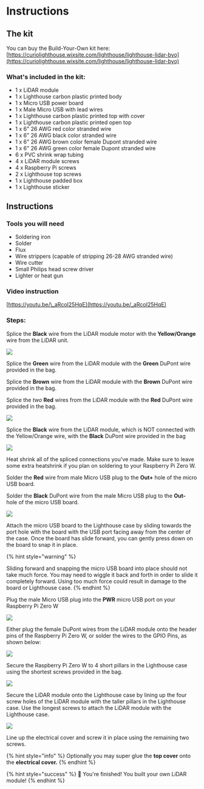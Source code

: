 # Instructions

## The kit

You can buy the Build-Your-Own kit here: [https://curiolighthouse.wixsite.com/lighthouse/lighthouse-lidar-byo](https://curiolighthouse.wixsite.com/lighthouse/lighthouse-lidar-byo)

### What's included in the kit:

* 1 x LiDAR module
* 1 x Lighthouse carbon plastic printed body
* 1 x Micro USB power board
* 1 x Male Micro USB with lead wires
* 1 x Lighthouse carbon plastic printed top with cover
* 1 x Lighthouse carbon plastic printed open top
* 1 x 6" 26 AWG red color stranded wire
* 1 x 6" 26 AWG black color stranded wire
* 1 x 6" 26 AWG brown color female Dupont stranded wire
* 1 x 6" 26 AWG green color female Dupont stranded wire
* 6 x PVC shrink wrap tubing
* 4 x LiDAR module screws
* 4 x Raspberry Pi screws
* 2 x Lighthouse top screws
* 1 x Lighthouse padded box
* 1 x Lighthouse sticker

## Instructions

### Tools you will need

* Soldering iron
* Solder
* Flux
* Wire strippers \(capable of stripping 26-28 AWG stranded wire\)
* Wire cutter
* Small Philips head screw driver
* Lighter or heat gun

### Video instruction

[https://youtu.be/\_aRcoI25HqE](https://youtu.be/_aRcoI25HqE)

### Steps:

Splice the **Black** wire from the LiDAR module motor with the **Yellow/Orange** wire from the LiDAR unit.  

![](../.gitbook/assets/img_1660.jpg)

Splice the **Green** wire from the LiDAR module with the **Green** DuPont wire provided in the bag.

Splice the **Brown** wire from the LiDAR module with the **Brown** DuPont wire provided in the bag.

Splice the _two_ **Red** wires from the LiDAR module with the **Red** DuPont wire provided in the bag.

![](../.gitbook/assets/img_1663.jpg)

Splice the **Black** wire from the LiDAR module, which is NOT connected with the Yellow/Orange wire, with the **Black** DuPont wire provided in the bag

![](../.gitbook/assets/img_1662.jpg)

Heat shrink all of the spliced connections you've made.  Make sure to leave some extra heatshrink if you plan on soldering to your Raspberry Pi Zero W.

Solder the **Red** wire from male Micro USB plug to the **Out+** hole of the micro USB board.

Solder the **Black** DuPont wire from the male Micro USB plug to the **Out-** hole of the micro USB board.

![](../.gitbook/assets/img_1658.jpg)

Attach the micro USB board to the Lighthouse case by sliding towards the port hole with the board with the USB port facing away from the center of the case.  Once the board has slide forward, you can gently press down on the board to snap it in place.  

{% hint style="warning" %}


Sliding forward and snapping the micro USB board into place should not take much force.  You may need to wiggle it back and forth in order to slide it completely forward.  Using too much force could result in damage to the board or Lighthouse case.
{% endhint %}

Plug the male Micro USB plug into the **PWR** micro USB port on your Raspberry Pi Zero W

![](../.gitbook/assets/img_1659.jpg)

Either plug the female DuPont wires from the LiDAR module onto the header pins of the Raspberry Pi Zero W, or solder the wires to the GPIO Pins, as shown below:

![](../.gitbook/assets/img_1655.jpg)

Secure the Raspberry Pi Zero W to 4 short pillars in the Lighthouse case using the shortest screws provided in the bag.

![](../.gitbook/assets/img_1654.jpg)

Secure the LiDAR module onto the Lighthouse case by lining up the four screw holes of the LiDAR module with the taller pillars in the Lighthouse case.  Use the longest screws to attach the LiDAR module with the Lighthouse case.

![](../.gitbook/assets/img_1653.jpg)

Line up the electrical cover and screw it in place using the remaining two screws.

{% hint style="info" %}
Optionally you may super glue the **top cover** onto the **electrical cover.**
{% endhint %}

{% hint style="success" %}
🎉 You're finished!  You built your own LiDAR module!
{% endhint %}



